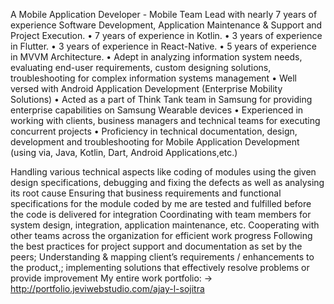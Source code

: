 A Mobile Application Developer - Mobile Team Lead  with nearly 7 years of experience Software Development, Application Maintenance & Support and Project Execution.
    • 7 years of experience in Kotlin.
    • 3 years of experience in Flutter.
    • 3 years of experience in React-Native.
    • 5  years of experience in MVVM Architecture.
    • Adept in analyzing information system needs, evaluating end-user requirements, custom designing solutions, troubleshooting for complex information systems management
    • Well versed with Android Application Development (Enterprise Mobility Solutions)
    • Acted as a part of Think Tank team in Samsung for providing enterprise capabilities on Samsung Wearable devices
    • Experienced in working with clients, business managers and technical teams for executing concurrent projects
    • Proficiency in technical documentation, design, development and troubleshooting for Mobile Application Development (using via, Java, Kotlin, Dart, Android Applications,etc.)

Handling various technical aspects like coding of modules using the given design specifications, debugging and fixing the defects as
well as analysing its root cause
Ensuring that business requirements and functional specifications for the module coded by me are tested and fulfilled before the code
is delivered for integration
Coordinating with team members for system design, integration, application maintenance, etc.
Cooperating with other teams across the organization for efficient work progress
Following the best practices for project support and documentation as set by the peers;
Understanding & mapping client’s requirements / enhancements to the product,; implementing solutions that effectively resolve
problems or provide improvement
My entire work portfolio: -> http://portfolio.jeviwebstudio.com/ajay-l-sojitra
